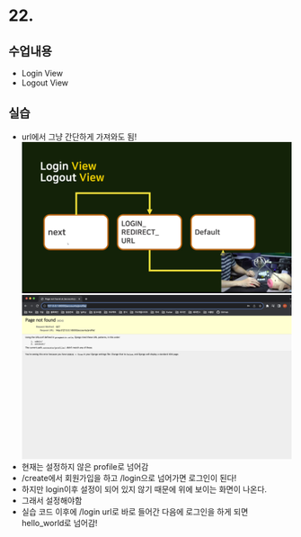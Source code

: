 # 22.

## 수업내용
- Login View
- Logout View

## 실습
- url에서 그냥 간단하게 가져와도 됨!
![](https://github.com/KangminNa/Django_Pinterest/blob/main/22/1.png?raw=true)
![](https://github.com/KangminNa/Django_Pinterest/blob/main/22/2.png?raw=true)
- 현재는 설정하지 않은 profile로 넘어감
- /create에서 회원가입을 하고 /login으로 넘어가면 로그인이 된다!
- 하지만 login이후 설정이 되어 있지 않기 때문에 위에 보이는 화면이 나온다.
- 그래서 설정해야함
- 실습 코드 이후에 /login url로 바로 들어간 다음에 로그인을 하게 되면 hello_world로 넘어감!
